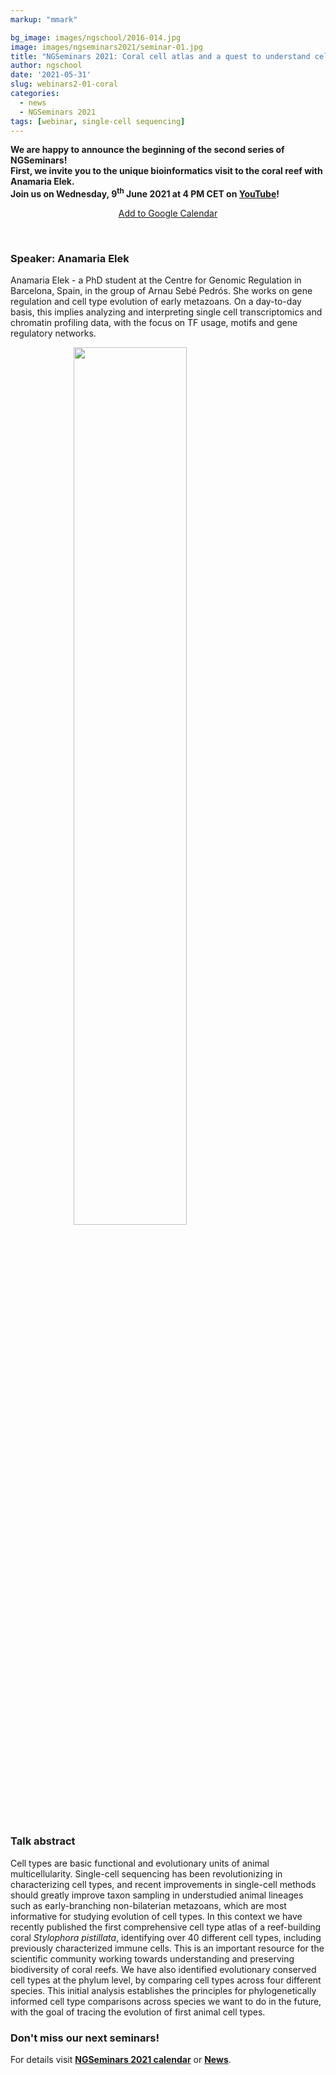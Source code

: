 ```yaml
---
markup: "mmark"

bg_image: images/ngschool/2016-014.jpg
image: images/ngseminars2021/seminar-01.jpg
title: "NGSeminars 2021: Coral cell atlas and a quest to understand cell type evolution (09.06.2021)"
author: ngschool
date: '2021-05-31'
slug: webinars2-01-coral
categories:
  - news
  - NGSeminars 2021
tags: [webinar, single-cell sequencing]
---
```


<b>We are happy to announce the beginning of the second series of NGSeminars!
<br>
First, we invite you to the unique bioinformatics visit to the coral reef with Anamaria Elek.
<br>
Join us on Wednesday, 9<sup>th</sup> June 2021 at 4 PM CET on <a href="https://www.youtube.com/NGSchoolEU" target="_blank">YouTube</a><!--or <a href="https://discord.gg/MhNeqwR" target="_blank">Discord</a>-->!</b>

<p style="text-align: center;"><a href="https://www.google.com/calendar/render?action=TEMPLATE&text=NGSeminar%3A+Coral+cell+atlas&dates=20210609T140000Z%2F20210609T160000Z" target="_blank" class="btn btn-primary">Add to Google Calendar <i class="far fa-calendar-plus"></i></a></p>

<br>

### Speaker: Anamaria Elek

Anamaria Elek - a PhD student at the Centre for Genomic Regulation in Barcelona, Spain, in the group of Arnau Sebé Pedrós. She works on gene regulation and cell type evolution of early metazoans. On a day-to-day basis, this implies analyzing and interpreting single cell transcriptomics and chromatin profiling data, with the focus on TF usage, motifs and gene regulatory networks. 

<img src="/images/people/anamaria-elek.jpg" style="width: 60%; display: block; margin-left: auto; margin-right: auto; ">

<br>

### Talk abstract
Cell types are basic functional and evolutionary units of animal multicellularity. Single-cell sequencing has been revolutionizing in characterizing cell types, and recent improvements in single-cell methods should greatly improve taxon sampling in understudied animal lineages such as early-branching non-bilaterian metazoans, which are most informative for studying evolution of cell types. In this context we have recently published the first comprehensive cell type atlas of a reef-building coral <i>Stylophora pistillata</i>, identifying over 40 different cell types, including previously characterized immune cells. This is an important resource for the scientific community working towards understanding and preserving biodiversity of coral reefs. We have also identified evolutionary conserved cell types at the phylum level, by comparing cell types across four different species. This initial analysis establishes the principles for phylogenetically informed cell type comparisons across species we want to do in the future, with the goal of tracing the evolution of first animal cell types.

### Don't miss our next seminars!
For details visit **[NGSeminars 2021 calendar](/ngseminars2021)** or **[News](/post)**.